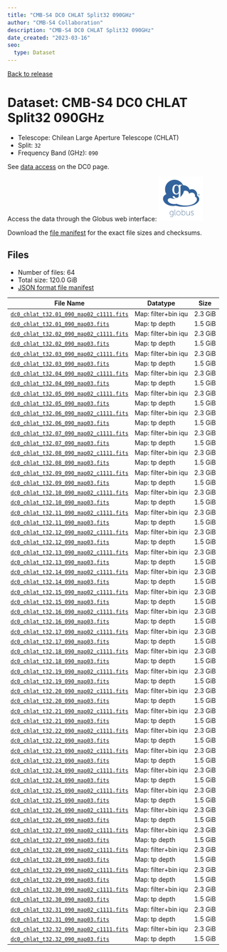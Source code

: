 ```yaml
---
title: "CMB-S4 DC0 CHLAT Split32 090GHz"
author: "CMB-S4 Collaboration"
description: "CMB-S4 DC0 CHLAT Split32 090GHz"
date_created: "2023-03-16"
seo:
  type: Dataset
---
```


[Back to release](./dc0.html#datasets)

# Dataset: CMB-S4 DC0 CHLAT Split32 090GHz

- Telescope: Chilean Large Aperture Telescope (CHLAT) 
- Split: `32`
- Frequency Band (GHz): `090`

See [data access](./dc0.html#data-access) on the DC0 page.

Access the data through the Globus web interface: [![Download via Globus](images/globus-logo.png)](https://app.globus.org/file-manager?origin_id=38f01147-f09e-483d-a552-3866669a846d&origin_path=%2Fdatareleases%2Fdc0%2Fmission%2Fchlat%2Fsplit32%2F090%2F)

Download the [file manifest](https://g-456d30.0ed28.75bc.data.globus.org/datareleases/dc0/mission/chlat/split32/090/manifest.json) for the exact file sizes and checksums.

## Files

- Number of files: 64
- Total size: 120.0 GiB
- [JSON format file manifest](https://g-456d30.0ed28.75bc.data.globus.org/datareleases/dc0/mission/chlat/split32/090/manifest.json)

|                                                                                File Name                                                                                |      Datatype       |  Size   |
| ----------------------------------------------------------------------------------------------------------------------------------------------------------------------- | ------------------- | ------- |
| [`dc0_chlat_t32.01_090_map02_c1111.fits`](https://g-456d30.0ed28.75bc.data.globus.org/datareleases/dc0/mission/chlat/split32/090/dc0_chlat_t32.01_090_map02_c1111.fits) | Map: filter+bin iqu | 2.3 GiB |
| [`dc0_chlat_t32.01_090_map03.fits`](https://g-456d30.0ed28.75bc.data.globus.org/datareleases/dc0/mission/chlat/split32/090/dc0_chlat_t32.01_090_map03.fits)             | Map: tp depth       | 1.5 GiB |
| [`dc0_chlat_t32.02_090_map02_c1111.fits`](https://g-456d30.0ed28.75bc.data.globus.org/datareleases/dc0/mission/chlat/split32/090/dc0_chlat_t32.02_090_map02_c1111.fits) | Map: filter+bin iqu | 2.3 GiB |
| [`dc0_chlat_t32.02_090_map03.fits`](https://g-456d30.0ed28.75bc.data.globus.org/datareleases/dc0/mission/chlat/split32/090/dc0_chlat_t32.02_090_map03.fits)             | Map: tp depth       | 1.5 GiB |
| [`dc0_chlat_t32.03_090_map02_c1111.fits`](https://g-456d30.0ed28.75bc.data.globus.org/datareleases/dc0/mission/chlat/split32/090/dc0_chlat_t32.03_090_map02_c1111.fits) | Map: filter+bin iqu | 2.3 GiB |
| [`dc0_chlat_t32.03_090_map03.fits`](https://g-456d30.0ed28.75bc.data.globus.org/datareleases/dc0/mission/chlat/split32/090/dc0_chlat_t32.03_090_map03.fits)             | Map: tp depth       | 1.5 GiB |
| [`dc0_chlat_t32.04_090_map02_c1111.fits`](https://g-456d30.0ed28.75bc.data.globus.org/datareleases/dc0/mission/chlat/split32/090/dc0_chlat_t32.04_090_map02_c1111.fits) | Map: filter+bin iqu | 2.3 GiB |
| [`dc0_chlat_t32.04_090_map03.fits`](https://g-456d30.0ed28.75bc.data.globus.org/datareleases/dc0/mission/chlat/split32/090/dc0_chlat_t32.04_090_map03.fits)             | Map: tp depth       | 1.5 GiB |
| [`dc0_chlat_t32.05_090_map02_c1111.fits`](https://g-456d30.0ed28.75bc.data.globus.org/datareleases/dc0/mission/chlat/split32/090/dc0_chlat_t32.05_090_map02_c1111.fits) | Map: filter+bin iqu | 2.3 GiB |
| [`dc0_chlat_t32.05_090_map03.fits`](https://g-456d30.0ed28.75bc.data.globus.org/datareleases/dc0/mission/chlat/split32/090/dc0_chlat_t32.05_090_map03.fits)             | Map: tp depth       | 1.5 GiB |
| [`dc0_chlat_t32.06_090_map02_c1111.fits`](https://g-456d30.0ed28.75bc.data.globus.org/datareleases/dc0/mission/chlat/split32/090/dc0_chlat_t32.06_090_map02_c1111.fits) | Map: filter+bin iqu | 2.3 GiB |
| [`dc0_chlat_t32.06_090_map03.fits`](https://g-456d30.0ed28.75bc.data.globus.org/datareleases/dc0/mission/chlat/split32/090/dc0_chlat_t32.06_090_map03.fits)             | Map: tp depth       | 1.5 GiB |
| [`dc0_chlat_t32.07_090_map02_c1111.fits`](https://g-456d30.0ed28.75bc.data.globus.org/datareleases/dc0/mission/chlat/split32/090/dc0_chlat_t32.07_090_map02_c1111.fits) | Map: filter+bin iqu | 2.3 GiB |
| [`dc0_chlat_t32.07_090_map03.fits`](https://g-456d30.0ed28.75bc.data.globus.org/datareleases/dc0/mission/chlat/split32/090/dc0_chlat_t32.07_090_map03.fits)             | Map: tp depth       | 1.5 GiB |
| [`dc0_chlat_t32.08_090_map02_c1111.fits`](https://g-456d30.0ed28.75bc.data.globus.org/datareleases/dc0/mission/chlat/split32/090/dc0_chlat_t32.08_090_map02_c1111.fits) | Map: filter+bin iqu | 2.3 GiB |
| [`dc0_chlat_t32.08_090_map03.fits`](https://g-456d30.0ed28.75bc.data.globus.org/datareleases/dc0/mission/chlat/split32/090/dc0_chlat_t32.08_090_map03.fits)             | Map: tp depth       | 1.5 GiB |
| [`dc0_chlat_t32.09_090_map02_c1111.fits`](https://g-456d30.0ed28.75bc.data.globus.org/datareleases/dc0/mission/chlat/split32/090/dc0_chlat_t32.09_090_map02_c1111.fits) | Map: filter+bin iqu | 2.3 GiB |
| [`dc0_chlat_t32.09_090_map03.fits`](https://g-456d30.0ed28.75bc.data.globus.org/datareleases/dc0/mission/chlat/split32/090/dc0_chlat_t32.09_090_map03.fits)             | Map: tp depth       | 1.5 GiB |
| [`dc0_chlat_t32.10_090_map02_c1111.fits`](https://g-456d30.0ed28.75bc.data.globus.org/datareleases/dc0/mission/chlat/split32/090/dc0_chlat_t32.10_090_map02_c1111.fits) | Map: filter+bin iqu | 2.3 GiB |
| [`dc0_chlat_t32.10_090_map03.fits`](https://g-456d30.0ed28.75bc.data.globus.org/datareleases/dc0/mission/chlat/split32/090/dc0_chlat_t32.10_090_map03.fits)             | Map: tp depth       | 1.5 GiB |
| [`dc0_chlat_t32.11_090_map02_c1111.fits`](https://g-456d30.0ed28.75bc.data.globus.org/datareleases/dc0/mission/chlat/split32/090/dc0_chlat_t32.11_090_map02_c1111.fits) | Map: filter+bin iqu | 2.3 GiB |
| [`dc0_chlat_t32.11_090_map03.fits`](https://g-456d30.0ed28.75bc.data.globus.org/datareleases/dc0/mission/chlat/split32/090/dc0_chlat_t32.11_090_map03.fits)             | Map: tp depth       | 1.5 GiB |
| [`dc0_chlat_t32.12_090_map02_c1111.fits`](https://g-456d30.0ed28.75bc.data.globus.org/datareleases/dc0/mission/chlat/split32/090/dc0_chlat_t32.12_090_map02_c1111.fits) | Map: filter+bin iqu | 2.3 GiB |
| [`dc0_chlat_t32.12_090_map03.fits`](https://g-456d30.0ed28.75bc.data.globus.org/datareleases/dc0/mission/chlat/split32/090/dc0_chlat_t32.12_090_map03.fits)             | Map: tp depth       | 1.5 GiB |
| [`dc0_chlat_t32.13_090_map02_c1111.fits`](https://g-456d30.0ed28.75bc.data.globus.org/datareleases/dc0/mission/chlat/split32/090/dc0_chlat_t32.13_090_map02_c1111.fits) | Map: filter+bin iqu | 2.3 GiB |
| [`dc0_chlat_t32.13_090_map03.fits`](https://g-456d30.0ed28.75bc.data.globus.org/datareleases/dc0/mission/chlat/split32/090/dc0_chlat_t32.13_090_map03.fits)             | Map: tp depth       | 1.5 GiB |
| [`dc0_chlat_t32.14_090_map02_c1111.fits`](https://g-456d30.0ed28.75bc.data.globus.org/datareleases/dc0/mission/chlat/split32/090/dc0_chlat_t32.14_090_map02_c1111.fits) | Map: filter+bin iqu | 2.3 GiB |
| [`dc0_chlat_t32.14_090_map03.fits`](https://g-456d30.0ed28.75bc.data.globus.org/datareleases/dc0/mission/chlat/split32/090/dc0_chlat_t32.14_090_map03.fits)             | Map: tp depth       | 1.5 GiB |
| [`dc0_chlat_t32.15_090_map02_c1111.fits`](https://g-456d30.0ed28.75bc.data.globus.org/datareleases/dc0/mission/chlat/split32/090/dc0_chlat_t32.15_090_map02_c1111.fits) | Map: filter+bin iqu | 2.3 GiB |
| [`dc0_chlat_t32.15_090_map03.fits`](https://g-456d30.0ed28.75bc.data.globus.org/datareleases/dc0/mission/chlat/split32/090/dc0_chlat_t32.15_090_map03.fits)             | Map: tp depth       | 1.5 GiB |
| [`dc0_chlat_t32.16_090_map02_c1111.fits`](https://g-456d30.0ed28.75bc.data.globus.org/datareleases/dc0/mission/chlat/split32/090/dc0_chlat_t32.16_090_map02_c1111.fits) | Map: filter+bin iqu | 2.3 GiB |
| [`dc0_chlat_t32.16_090_map03.fits`](https://g-456d30.0ed28.75bc.data.globus.org/datareleases/dc0/mission/chlat/split32/090/dc0_chlat_t32.16_090_map03.fits)             | Map: tp depth       | 1.5 GiB |
| [`dc0_chlat_t32.17_090_map02_c1111.fits`](https://g-456d30.0ed28.75bc.data.globus.org/datareleases/dc0/mission/chlat/split32/090/dc0_chlat_t32.17_090_map02_c1111.fits) | Map: filter+bin iqu | 2.3 GiB |
| [`dc0_chlat_t32.17_090_map03.fits`](https://g-456d30.0ed28.75bc.data.globus.org/datareleases/dc0/mission/chlat/split32/090/dc0_chlat_t32.17_090_map03.fits)             | Map: tp depth       | 1.5 GiB |
| [`dc0_chlat_t32.18_090_map02_c1111.fits`](https://g-456d30.0ed28.75bc.data.globus.org/datareleases/dc0/mission/chlat/split32/090/dc0_chlat_t32.18_090_map02_c1111.fits) | Map: filter+bin iqu | 2.3 GiB |
| [`dc0_chlat_t32.18_090_map03.fits`](https://g-456d30.0ed28.75bc.data.globus.org/datareleases/dc0/mission/chlat/split32/090/dc0_chlat_t32.18_090_map03.fits)             | Map: tp depth       | 1.5 GiB |
| [`dc0_chlat_t32.19_090_map02_c1111.fits`](https://g-456d30.0ed28.75bc.data.globus.org/datareleases/dc0/mission/chlat/split32/090/dc0_chlat_t32.19_090_map02_c1111.fits) | Map: filter+bin iqu | 2.3 GiB |
| [`dc0_chlat_t32.19_090_map03.fits`](https://g-456d30.0ed28.75bc.data.globus.org/datareleases/dc0/mission/chlat/split32/090/dc0_chlat_t32.19_090_map03.fits)             | Map: tp depth       | 1.5 GiB |
| [`dc0_chlat_t32.20_090_map02_c1111.fits`](https://g-456d30.0ed28.75bc.data.globus.org/datareleases/dc0/mission/chlat/split32/090/dc0_chlat_t32.20_090_map02_c1111.fits) | Map: filter+bin iqu | 2.3 GiB |
| [`dc0_chlat_t32.20_090_map03.fits`](https://g-456d30.0ed28.75bc.data.globus.org/datareleases/dc0/mission/chlat/split32/090/dc0_chlat_t32.20_090_map03.fits)             | Map: tp depth       | 1.5 GiB |
| [`dc0_chlat_t32.21_090_map02_c1111.fits`](https://g-456d30.0ed28.75bc.data.globus.org/datareleases/dc0/mission/chlat/split32/090/dc0_chlat_t32.21_090_map02_c1111.fits) | Map: filter+bin iqu | 2.3 GiB |
| [`dc0_chlat_t32.21_090_map03.fits`](https://g-456d30.0ed28.75bc.data.globus.org/datareleases/dc0/mission/chlat/split32/090/dc0_chlat_t32.21_090_map03.fits)             | Map: tp depth       | 1.5 GiB |
| [`dc0_chlat_t32.22_090_map02_c1111.fits`](https://g-456d30.0ed28.75bc.data.globus.org/datareleases/dc0/mission/chlat/split32/090/dc0_chlat_t32.22_090_map02_c1111.fits) | Map: filter+bin iqu | 2.3 GiB |
| [`dc0_chlat_t32.22_090_map03.fits`](https://g-456d30.0ed28.75bc.data.globus.org/datareleases/dc0/mission/chlat/split32/090/dc0_chlat_t32.22_090_map03.fits)             | Map: tp depth       | 1.5 GiB |
| [`dc0_chlat_t32.23_090_map02_c1111.fits`](https://g-456d30.0ed28.75bc.data.globus.org/datareleases/dc0/mission/chlat/split32/090/dc0_chlat_t32.23_090_map02_c1111.fits) | Map: filter+bin iqu | 2.3 GiB |
| [`dc0_chlat_t32.23_090_map03.fits`](https://g-456d30.0ed28.75bc.data.globus.org/datareleases/dc0/mission/chlat/split32/090/dc0_chlat_t32.23_090_map03.fits)             | Map: tp depth       | 1.5 GiB |
| [`dc0_chlat_t32.24_090_map02_c1111.fits`](https://g-456d30.0ed28.75bc.data.globus.org/datareleases/dc0/mission/chlat/split32/090/dc0_chlat_t32.24_090_map02_c1111.fits) | Map: filter+bin iqu | 2.3 GiB |
| [`dc0_chlat_t32.24_090_map03.fits`](https://g-456d30.0ed28.75bc.data.globus.org/datareleases/dc0/mission/chlat/split32/090/dc0_chlat_t32.24_090_map03.fits)             | Map: tp depth       | 1.5 GiB |
| [`dc0_chlat_t32.25_090_map02_c1111.fits`](https://g-456d30.0ed28.75bc.data.globus.org/datareleases/dc0/mission/chlat/split32/090/dc0_chlat_t32.25_090_map02_c1111.fits) | Map: filter+bin iqu | 2.3 GiB |
| [`dc0_chlat_t32.25_090_map03.fits`](https://g-456d30.0ed28.75bc.data.globus.org/datareleases/dc0/mission/chlat/split32/090/dc0_chlat_t32.25_090_map03.fits)             | Map: tp depth       | 1.5 GiB |
| [`dc0_chlat_t32.26_090_map02_c1111.fits`](https://g-456d30.0ed28.75bc.data.globus.org/datareleases/dc0/mission/chlat/split32/090/dc0_chlat_t32.26_090_map02_c1111.fits) | Map: filter+bin iqu | 2.3 GiB |
| [`dc0_chlat_t32.26_090_map03.fits`](https://g-456d30.0ed28.75bc.data.globus.org/datareleases/dc0/mission/chlat/split32/090/dc0_chlat_t32.26_090_map03.fits)             | Map: tp depth       | 1.5 GiB |
| [`dc0_chlat_t32.27_090_map02_c1111.fits`](https://g-456d30.0ed28.75bc.data.globus.org/datareleases/dc0/mission/chlat/split32/090/dc0_chlat_t32.27_090_map02_c1111.fits) | Map: filter+bin iqu | 2.3 GiB |
| [`dc0_chlat_t32.27_090_map03.fits`](https://g-456d30.0ed28.75bc.data.globus.org/datareleases/dc0/mission/chlat/split32/090/dc0_chlat_t32.27_090_map03.fits)             | Map: tp depth       | 1.5 GiB |
| [`dc0_chlat_t32.28_090_map02_c1111.fits`](https://g-456d30.0ed28.75bc.data.globus.org/datareleases/dc0/mission/chlat/split32/090/dc0_chlat_t32.28_090_map02_c1111.fits) | Map: filter+bin iqu | 2.3 GiB |
| [`dc0_chlat_t32.28_090_map03.fits`](https://g-456d30.0ed28.75bc.data.globus.org/datareleases/dc0/mission/chlat/split32/090/dc0_chlat_t32.28_090_map03.fits)             | Map: tp depth       | 1.5 GiB |
| [`dc0_chlat_t32.29_090_map02_c1111.fits`](https://g-456d30.0ed28.75bc.data.globus.org/datareleases/dc0/mission/chlat/split32/090/dc0_chlat_t32.29_090_map02_c1111.fits) | Map: filter+bin iqu | 2.3 GiB |
| [`dc0_chlat_t32.29_090_map03.fits`](https://g-456d30.0ed28.75bc.data.globus.org/datareleases/dc0/mission/chlat/split32/090/dc0_chlat_t32.29_090_map03.fits)             | Map: tp depth       | 1.5 GiB |
| [`dc0_chlat_t32.30_090_map02_c1111.fits`](https://g-456d30.0ed28.75bc.data.globus.org/datareleases/dc0/mission/chlat/split32/090/dc0_chlat_t32.30_090_map02_c1111.fits) | Map: filter+bin iqu | 2.3 GiB |
| [`dc0_chlat_t32.30_090_map03.fits`](https://g-456d30.0ed28.75bc.data.globus.org/datareleases/dc0/mission/chlat/split32/090/dc0_chlat_t32.30_090_map03.fits)             | Map: tp depth       | 1.5 GiB |
| [`dc0_chlat_t32.31_090_map02_c1111.fits`](https://g-456d30.0ed28.75bc.data.globus.org/datareleases/dc0/mission/chlat/split32/090/dc0_chlat_t32.31_090_map02_c1111.fits) | Map: filter+bin iqu | 2.3 GiB |
| [`dc0_chlat_t32.31_090_map03.fits`](https://g-456d30.0ed28.75bc.data.globus.org/datareleases/dc0/mission/chlat/split32/090/dc0_chlat_t32.31_090_map03.fits)             | Map: tp depth       | 1.5 GiB |
| [`dc0_chlat_t32.32_090_map02_c1111.fits`](https://g-456d30.0ed28.75bc.data.globus.org/datareleases/dc0/mission/chlat/split32/090/dc0_chlat_t32.32_090_map02_c1111.fits) | Map: filter+bin iqu | 2.3 GiB |
| [`dc0_chlat_t32.32_090_map03.fits`](https://g-456d30.0ed28.75bc.data.globus.org/datareleases/dc0/mission/chlat/split32/090/dc0_chlat_t32.32_090_map03.fits)             | Map: tp depth       | 1.5 GiB |
